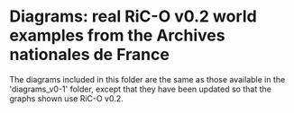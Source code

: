 # Diagrams: real RiC-O v0.2 world examples from the Archives nationales de France

The diagrams included in this folder are the same as those available in the 'diagrams_v0-1' folder, except that they have been updated so that the graphs shown use RiC-O v0.2.
